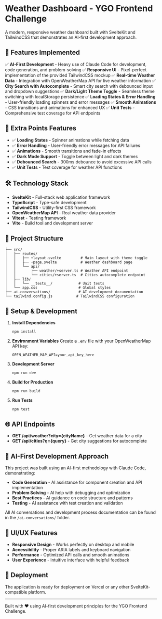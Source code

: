 # Weather Dashboard - YGO Frontend Challenge

A modern, responsive weather dashboard built with SvelteKit and TailwindCSS that demonstrates an AI-first development approach.

## 🎯 Features Implemented

✅ **AI-First Development** - Heavy use of Claude Code for development, code generation, and problem-solving
✅ **Responsive UI** - Pixel-perfect implementation of the provided TailwindCSS mockup
✅ **Real-time Weather Data** - Integration with OpenWeatherMap API for live weather information
✅ **City Search with Autocomplete** - Smart city search with debounced input and dropdown suggestions
✅ **Dark/Light Theme Toggle** - Seamless theme switching with localStorage persistence
✅ **Loading States & Error Handling** - User-friendly loading spinners and error messages
✅ **Smooth Animations** - CSS transitions and animations for enhanced UX
✅ **Unit Tests** - Comprehensive test coverage for API endpoints

## 🚀 Extra Points Features

- ✅ **Loading States** - Spinner animations while fetching data
- ✅ **Error Handling** - User-friendly error messages for API failures
- ✅ **Animations** - Smooth transitions and fade-in effects
- ✅ **Dark Mode Support** - Toggle between light and dark themes
- ✅ **Debounced Search** - 300ms debounce to avoid excessive API calls
- ✅ **Unit Tests** - Test coverage for weather API functions

## 🛠 Technology Stack

- **SvelteKit** - Full-stack web application framework
- **TypeScript** - Type-safe development
- **TailwindCSS** - Utility-first CSS framework
- **OpenWeatherMap API** - Real weather data provider
- **Vitest** - Testing framework
- **Vite** - Build tool and development server

## 📁 Project Structure

```
├── src/
│   ├── routes/
│   │   ├── +layout.svelte         # Main layout with theme toggle
│   │   ├── +page.svelte           # Weather dashboard page
│   │   └── api/
│   │       ├── weather/+server.ts # Weather API endpoint
│   │       └── cities/+server.ts  # Cities autocomplete endpoint
│   ├── lib/
│   │   └── __tests__/            # Unit tests
│   └── app.css                   # Global styles
├── ai-conversations/             # AI development documentation
└── tailwind.config.js           # TailwindCSS configuration
```

## 🔧 Setup & Development

1. **Install Dependencies**
   ```bash
   npm install
   ```

2. **Environment Variables**
   Create a `.env` file with your OpenWeatherMap API key:
   ```
   OPEN_WEATHER_MAP_API=your_api_key_here
   ```

3. **Development Server**
   ```bash
   npm run dev
   ```

4. **Build for Production**
   ```bash
   npm run build
   ```

5. **Run Tests**
   ```bash
   npm test
   ```

## 🌐 API Endpoints

- **GET /api/weather?city={cityName}** - Get weather data for a city
- **GET /api/cities?q={query}** - Get city suggestions for autocomplete

## 🤖 AI-First Development Approach

This project was built using an AI-first methodology with Claude Code, demonstrating:

- **Code Generation** - AI assistance for component creation and API implementation
- **Problem Solving** - AI help with debugging and optimization
- **Best Practices** - AI guidance on code structure and patterns
- **Testing** - AI assistance with test creation and validation

All AI conversations and development process documentation can be found in the `/ai-conversations/` folder.

## 🎨 UI/UX Features

- **Responsive Design** - Works perfectly on desktop and mobile
- **Accessibility** - Proper ARIA labels and keyboard navigation
- **Performance** - Optimized API calls and smooth animations
- **User Experience** - Intuitive interface with helpful feedback

## 📱 Deployment

The application is ready for deployment on Vercel or any other SvelteKit-compatible platform.

---

Built with ❤️ using AI-first development principles for the YGO Frontend Challenge.
